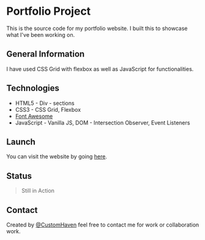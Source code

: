 # Portfolio Project

This is the source code for my portfolio website. I built this to showcase what I've been working on.

## General Information

I have used CSS Grid with flexbox as well as JavaScript for functionalities.

## Technologies

- HTML5 - Div - sections
- CSS3 - CSS Grid, Flexbox
- [Font Awesome](https://fontawesome.com/)
- JavaScript - Vanilla JS, DOM - Intersection Observer, Event Listeners

## Launch

You can visit the website by going [here](https://customhaven.github.io/portfolio/).

## Status

> Still in Action

## Contact

Created by [@CustomHaven](https://github.com/CustomHaven) feel free to contact me for work or collaboration work.
